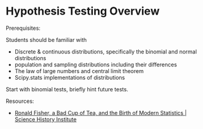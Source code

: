 # Hypothesis Testing Overview

Prerequisites:

Students should be familiar with

* Discrete & continuous distributions, specifically the binomial and
  normal distributions
* population and sampling distributions including their differences
* The law of large numbers and central limit theorem
* Scipy.stats implementations of distributions

Start with binomial tests, briefly hint future tests.

Resources:

* [Ronald Fisher, a Bad Cup of Tea, and the Birth of Modern Statistics |
  Science History
  Institute](https://sciencehistory.org/stories/magazine/ronald-fisher-a-bad-cup-of-tea-and-the-birth-of-modern-statistics/)
